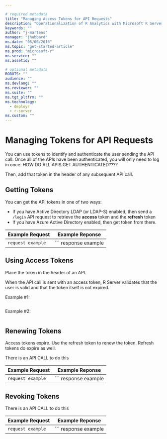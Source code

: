 ```yaml
---

# required metadata
title: "Managing Access Tokens for API Requests"
description: "Operationalization of R Analytics with Microsoft R Server"
keywords: ""
author: "j-martens"
manager: "jhubbard"
ms.date: "05/06/2016"
ms.topic: "get-started-article"
ms.prod: "microsoft-r"
ms.service: ""
ms.assetid: ""

# optional metadata
ROBOTS: ""
audience: ""
ms.devlang: ""
ms.reviewer: ""
ms.suite: ""
ms.tgt_pltfrm: ""
ms.technology: 
  - deployr
  - r-server
ms.custom: ""
---
```


# Managing Tokens for API Requests

You can use tokens to identify and authenticate the user sending the API call. Once all of the APIs have been authenticated, you will only need to log in once.  HOW DO ALL APIS GET AUTHENTICATED????

Then, add that token in the header of any subsequent API call. 

## Getting Tokens

You can get the API tokens in one of two ways:
+ If you have Active Directory LDAP (or LDAP-S) enabled, then send a `/login` API request to retrieve the **access** token and the **refresh** token
+ If you have Azure Active Directory enabled, then get token from there.

Example Request|Example Reponse
---------------|--------------
``` request example ```|``` response example


## Using Access Tokens

Place the token in the header of an API.

When the API call is sent with an access token, R Server validates that the user is valid and that the token itself is not expired.

Example #1:
```

```

Example #2:
```

```


## Renewing Tokens

Access tokens expire. Use the refresh token to renew the token. Refresh tokens do expire as well.

There is an API CALL to do this

Example Request|Example Reponse
---------------|--------------
``` request example ```|``` response example




## Revoking Tokens

There is an API CALL to do this

Example Request|Example Reponse
---------------|--------------
``` request example ```|``` response example

